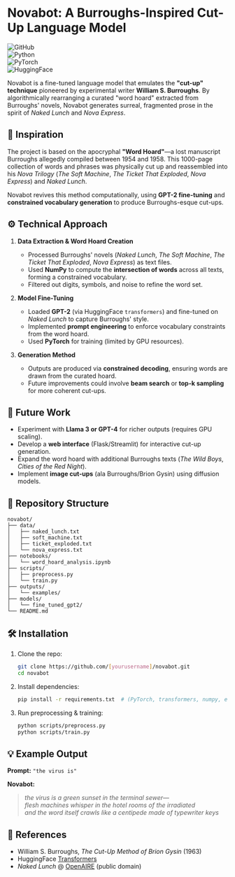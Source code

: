 # Novabot: A Burroughs-Inspired Cut-Up Language Model  

![GitHub](https://img.shields.io/badge/license-MIT-blue)  
![Python](https://img.shields.io/badge/Python-3.8%2B-green)  
![PyTorch](https://img.shields.io/badge/PyTorch-2.0+-red)  
![HuggingFace](https://img.shields.io/badge/HuggingFace-Transformers-yellow)  

Novabot is a fine-tuned language model that emulates the **"cut-up" technique** pioneered by experimental writer **William S. Burroughs**. By algorithmically rearranging a curated "word hoard" extracted from Burroughs' novels, Novabot generates surreal, fragmented prose in the spirit of *Naked Lunch* and *Nova Express*.  

## 🔮 Inspiration  

The project is based on the apocryphal **"Word Hoard"**—a lost manuscript Burroughs allegedly compiled between 1954 and 1958. This 1000-page collection of words and phrases was physically cut up and reassembled into his *Nova Trilogy* (*The Soft Machine*, *The Ticket That Exploded*, *Nova Express*) and *Naked Lunch*.  

Novabot revives this method computationally, using **GPT-2 fine-tuning** and **constrained vocabulary generation** to produce Burroughs-esque cut-ups.  

## ⚙️ Technical Approach  

1. **Data Extraction & Word Hoard Creation**  
   - Processed Burroughs' novels (*Naked Lunch*, *The Soft Machine*, *The Ticket That Exploded*, *Nova Express*) as text files.  
   - Used **NumPy** to compute the **intersection of words** across all texts, forming a constrained vocabulary.  
   - Filtered out digits, symbols, and noise to refine the word set.  

2. **Model Fine-Tuning**  
   - Loaded **GPT-2** (via HuggingFace `transformers`) and fine-tuned on *Naked Lunch* to capture Burroughs' style.  
   - Implemented **prompt engineering** to enforce vocabulary constraints from the word hoard.  
   - Used **PyTorch** for training (limited by GPU resources).  

3. **Generation Method**  
   - Outputs are produced via **constrained decoding**, ensuring words are drawn from the curated hoard.  
   - Future improvements could involve **beam search** or **top-k sampling** for more coherent cut-ups.  

## 🚀 Future Work  

- Experiment with **Llama 3 or GPT-4** for richer outputs (requires GPU scaling).  
- Develop a **web interface** (Flask/Streamlit) for interactive cut-up generation.  
- Expand the word hoard with additional Burroughs texts (*The Wild Boys*, *Cities of the Red Night*).  
- Implement **image cut-ups** (ala Burroughs/Brion Gysin) using diffusion models.  

## 📂 Repository Structure  

```
novabot/  
├── data/  
│   ├── naked_lunch.txt  
│   ├── soft_machine.txt  
│   ├── ticket_exploded.txt  
│   └── nova_express.txt  
├── notebooks/  
│   └── word_hoard_analysis.ipynb  
├── scripts/  
│   ├── preprocess.py  
│   └── train.py  
├── outputs/  
│   └── examples/  
├── models/  
│   └── fine_tuned_gpt2/  
└── README.md  
```  

## 🛠️ Installation  

1. Clone the repo:  
   ```sh  
   git clone https://github.com/[yourusername]/novabot.git  
   cd novabot  
   ```  

2. Install dependencies:  
   ```sh  
   pip install -r requirements.txt  # (PyTorch, transformers, numpy, etc.)  
   ```  

3. Run preprocessing & training:  
   ```sh  
   python scripts/preprocess.py  
   python scripts/train.py  
   ```  

## 💡 Example Output  

**Prompt:** `"the virus is"`  

**Novabot:**  
> *the virus is a green sunset in the terminal sewer—  
> flesh machines whisper in the hotel rooms of the irradiated  
> and the word itself crawls like a centipede made of typewriter keys*  

## 🔗 References  

- William S. Burroughs, *The Cut-Up Method of Brion Gysin* (1963)  
- HuggingFace [Transformers](https://huggingface.co/docs/transformers/index)  
- *Naked Lunch* @ [OpenAIRE](https://explore.openaire.eu/) (public domain)  


